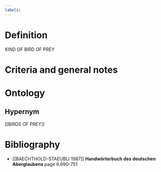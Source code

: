 ```yaml
---
labels: 
---
```


# Definition
KIND OF BIRD OF PREY
# Criteria and general notes
# Ontology

## Hypernym
[[BIRDS OF PREY]]
# Bibliography
- [[BAECHTHOLD-STAEUBLI 1987]]
**Handwörterbuch des deutschen Aberglaubens** page 6.690-751

